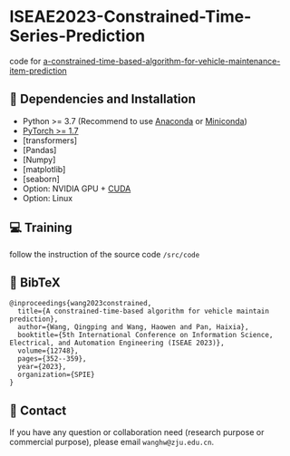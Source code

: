# ISEAE2023-Constrained-Time-Series-Prediction


code for [a-constrained-time-based-algorithm-for-vehicle-maintenance-item-prediction](https://www.spiedigitallibrary.org/conference-proceedings-of-spie/12748/127481H/A-constrained-time-based-algorithm-for-vehicle-maintain-prediction/10.1117/12.2689850.short)

## :wrench: Dependencies and Installation

- Python >= 3.7 (Recommend to use [Anaconda](https://www.anaconda.com/download/#linux) or [Miniconda](https://docs.conda.io/en/latest/miniconda.html))
- [PyTorch >= 1.7](https://pytorch.org/)
- [transformers]
- [Pandas]
- [Numpy]
- [matplotlib]
- [seaborn]
- Option: NVIDIA GPU + [CUDA](https://developer.nvidia.com/cuda-downloads)
- Option: Linux

## :computer: Training

follow the instruction of the source code `/src/code`

## :scroll: BibTeX

```
@inproceedings{wang2023constrained,
  title={A constrained-time-based algorithm for vehicle maintain prediction},
  author={Wang, Qingping and Wang, Haowen and Pan, Haixia},
  booktitle={5th International Conference on Information Science, Electrical, and Automation Engineering (ISEAE 2023)},
  volume={12748},
  pages={352--359},
  year={2023},
  organization={SPIE}
}
```
## :e-mail: Contact

If you have any question or collaboration need (research purpose or commercial purpose), please email `wanghw@zju.edu.cn`.
